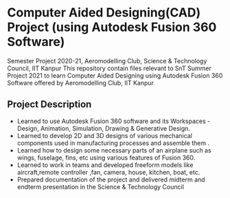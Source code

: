 # Computer Aided Designing(CAD) Project (using Autodesk Fusion 360 Software)

Semester Project 2020-21, Aeromodelling Club, Science & Technology Council, IIT Kanpur
This repository contain files relevant to SnT Summer Project 2021 to learn Computer Aided Designing using Autodesk Fusion 360 Software offered by Aeromodelling Club, IIT Kanpur


## Project Description
- Learned to use Autodesk Fusion 360 software and its Workspaces - Design, Animation, Simulation, Drawing & Generative Design.
- Learned to develop 2D and 3D designs of various mechanical components used in manufacturing processes and assemble them .
- Learned how to design some necessary parts of an airplane such as wings, fuselage, fins, etc using various features of Fusion 360.
- Learned to work in teams and developed freeform models like aircraft,remote controller ,fan, camera, house, kitchen, boat, etc.
- Prepared documentation of the project and delivered midterm and endterm presentation in the Science & Technology Council
